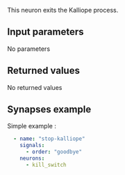 This neuron exits the Kalliope process.

## Input parameters

No parameters

## Returned values

No returned values

## Synapses example

Simple example :
```yaml
  - name: "stop-kalliope"
    signals:
      - order: "goodbye"
    neurons:
      - kill_switch
```

